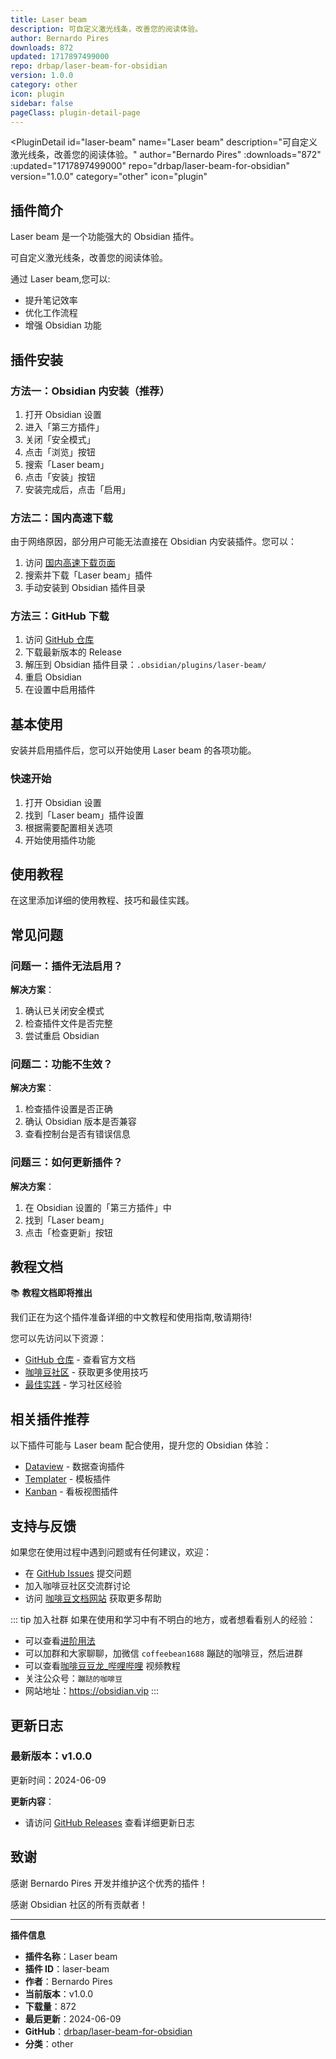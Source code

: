 ```yaml
---
title: Laser beam
description: 可自定义激光线条，改善您的阅读体验。
author: Bernardo Pires
downloads: 872
updated: 1717897499000
repo: drbap/laser-beam-for-obsidian
version: 1.0.0
category: other
icon: plugin
sidebar: false
pageClass: plugin-detail-page
---
```


<PluginDetail
  id="laser-beam"
  name="Laser beam"
  description="可自定义激光线条，改善您的阅读体验。"
  author="Bernardo Pires"
  :downloads="872"
  :updated="1717897499000"
  repo="drbap/laser-beam-for-obsidian"
  version="1.0.0"
  category="other"
  icon="plugin"
>

<!-- AUTO_GENERATED_START -->
## 插件简介

Laser beam 是一个功能强大的 Obsidian 插件。

可自定义激光线条，改善您的阅读体验。

通过 Laser beam,您可以:

- 提升笔记效率
- 优化工作流程
- 增强 Obsidian 功能

<!-- AUTO_GENERATED_END -->

<!-- AUTO_GENERATED_START -->
## 插件安装

### 方法一：Obsidian 内安装（推荐）

1. 打开 Obsidian 设置
2. 进入「第三方插件」
3. 关闭「安全模式」
4. 点击「浏览」按钮
5. 搜索「Laser beam」
6. 点击「安装」按钮
7. 安装完成后，点击「启用」

### 方法二：国内高速下载

由于网络原因，部分用户可能无法直接在 Obsidian 内安装插件。您可以：

1. 访问 [国内高速下载页面](/zh/documentation/obsidian-plugins-download.html)
2. 搜索并下载「Laser beam」插件
3. 手动安装到 Obsidian 插件目录

### 方法三：GitHub 下载

1. 访问 [GitHub 仓库](https://github.com/drbap/laser-beam-for-obsidian)
2. 下载最新版本的 Release
3. 解压到 Obsidian 插件目录：`.obsidian/plugins/laser-beam/`
4. 重启 Obsidian
5. 在设置中启用插件

## 基本使用

安装并启用插件后，您可以开始使用 Laser beam 的各项功能。

### 快速开始

1. 打开 Obsidian 设置
2. 找到「Laser beam」插件设置
3. 根据需要配置相关选项
4. 开始使用插件功能

<!-- AUTO_GENERATED_END -->

<!-- CUSTOM_CONTENT_START:tutorial -->
## 使用教程

在这里添加详细的使用教程、技巧和最佳实践。

<!-- CUSTOM_CONTENT_END:tutorial -->

<!-- SHARED_CONTENT_START -->
## 常见问题

### 问题一：插件无法启用？

**解决方案**：
1. 确认已关闭安全模式
2. 检查插件文件是否完整
3. 尝试重启 Obsidian

### 问题二：功能不生效？

**解决方案**：
1. 检查插件设置是否正确
2. 确认 Obsidian 版本是否兼容
3. 查看控制台是否有错误信息

### 问题三：如何更新插件？

**解决方案**：
1. 在 Obsidian 设置的「第三方插件」中
2. 找到「Laser beam」
3. 点击「检查更新」按钮

## 教程文档

📚 **教程文档即将推出**

我们正在为这个插件准备详细的中文教程和使用指南,敬请期待!

您可以先访问以下资源：
- [GitHub 仓库](https://github.com/drbap/laser-beam-for-obsidian) - 查看官方文档
- [咖啡豆社区](/zh/bases/) - 获取更多使用技巧
- [最佳实践](/zh/best-practices/) - 学习社区经验

## 相关插件推荐

以下插件可能与 Laser beam 配合使用，提升您的 Obsidian 体验：

- [Dataview](/zh/plugins/dataview.html) - 数据查询插件
- [Templater](/zh/plugins/templater-obsidian.html) - 模板插件
- [Kanban](/zh/plugins/obsidian-kanban.html) - 看板视图插件

## 支持与反馈

如果您在使用过程中遇到问题或有任何建议，欢迎：

- 在 [GitHub Issues](https://github.com/drbap/laser-beam-for-obsidian/issues) 提交问题
- 加入咖啡豆社区交流群讨论
- 访问 [咖啡豆文档网站](https://obsidian.vip) 获取更多帮助

::: tip 加入社群
如果在使用和学习中有不明白的地方，或者想看看别人的经验：
- 可以查看[进阶用法](/zh/advanced)
- 可以加群和大家聊聊，加微信 `coffeebean1688` 蹦跶的咖啡豆，然后进群
- 可以查看[咖啡豆豆龙_哔哩哔哩](https://space.bilibili.com/618777356) 视频教程
- 关注公众号：`蹦跶的咖啡豆`
- 网站地址：https://obsidian.vip
:::
<!-- SHARED_CONTENT_END -->

<!-- AUTO_GENERATED_START -->
## 更新日志

### 最新版本：v1.0.0

更新时间：2024-06-09

**更新内容**：
- 请访问 [GitHub Releases](https://github.com/drbap/laser-beam-for-obsidian/releases) 查看详细更新日志

## 致谢

感谢 Bernardo Pires 开发并维护这个优秀的插件！

感谢 Obsidian 社区的所有贡献者！

---

**插件信息**
- **插件名称**：Laser beam
- **插件 ID**：laser-beam
- **作者**：Bernardo Pires
- **当前版本**：v1.0.0
- **下载量**：872
- **最后更新**：2024-06-09
- **GitHub**：[drbap/laser-beam-for-obsidian](https://github.com/drbap/laser-beam-for-obsidian)
- **分类**：other
<!-- AUTO_GENERATED_END -->

</PluginDetail>

